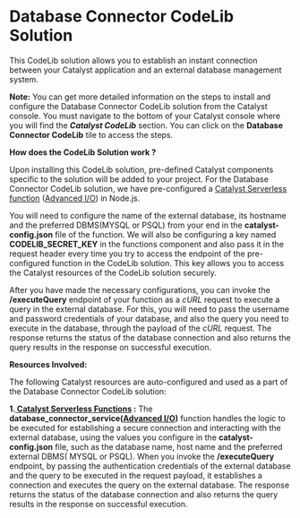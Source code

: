 # Database Connector CodeLib Solution

This CodeLib solution allows you to establish an instant connection between your Catalyst application and an external database management system.

**Note:** You can get more detailed information on the steps to install and configure the Database Connector CodeLib solution from the Catalyst console. You must navigate to the bottom of your Catalyst console where you will find the **_Catalyst CodeLib_** section. You can click on the **Database Connector CodeLib** tile to access the steps.

**How does the CodeLib Solution work ?**

Upon installing this CodeLib solution, pre-defined Catalyst components specific to the solution will be added to your project. For the Database Connector CodeLib solution, we have pre-configured a [Catalyst Serverless function](https://docs.catalyst.zoho.com/en/serverless/help/functions/introduction/) ([Advanced I/O](https://docs.catalyst.zoho.com/en/serverless/help/functions/advanced-io/)) in Node.js.

You will need to configure the name of the external database, its hostname and the preferred DBMS(MYSQL or PSQL) from your end in the **catalyst-config.json** file of the function. We will also be configuring a key named **CODELIB_SECRET_KEY** in the functions component and also pass it in the request header every time you try to access the endpoint of the pre-configured function in the CodeLib solution. This key allows you to access the Catalyst resources of the CodeLib solution securely.

After you have made the necessary configurations, you can invoke the **/executeQuery** endpoint of your function as a _cURL_ request to execute a query in the external database. For this, you will need to pass the username and password credentials of your database, and also the query you need to execute in the database, through the payload of the _cURL_ request. The response returns the status of the database connection and also returns the query results in the response on successful execution.

**Resources Involved:**

The following Catalyst resources are auto-configured and used as a part of the Database Connector CodeLib solution:

**1.[ Catalyst Serverless Functions](https://docs.catalyst.zoho.com/en/serverless/help/functions/introduction/) :** The **database_connector_service([Advanced I/O](https://docs.catalyst.zoho.com/en/serverless/help/functions/advanced-io/))** function handles the logic to be executed for establishing a secure connection and interacting with the external database, using the values you configure in the **catalyst-config.json** file, such as the database name, host name and the preferred external DBMS( MYSQL or PSQL). When you invoke the **/executeQuery** endpoint, by passing the authentication credentials of the external database and the query to be executed in the request payload, it establishes a connection and executes the query on the external database. The response returns the status of the database connection and also returns the query results in the response on successful execution.
